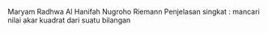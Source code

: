 Maryam Radhwa Al Hanifah Nugroho
Riemann
Penjelasan singkat : mancari nilai akar kuadrat dari suatu bilangan
